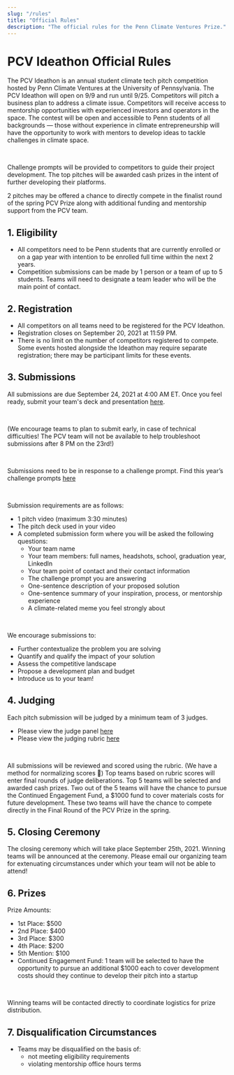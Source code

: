 ```yaml
---
slug: "/rules"
title: "Official Rules"
description: "The official rules for the Penn Climate Ventures Prize."
---
```


# PCV Ideathon Official Rules

The PCV Ideathon is an annual student climate tech pitch competition hosted by Penn Climate Ventures
at the University of Pennsylvania. The PCV Ideathon will open on 9/9 and run until 9/25. Competitors
will pitch a business plan to address a climate issue. Competitors will receive access to mentorship
opportunities with experienced investors and operators in the space. The contest will be open and
accessible to Penn students of all backgrounds — those without experience in climate
entrepreneurship will have the opportunity to work with mentors to develop ideas to tackle
challenges in climate space. 

<br>

Challenge prompts will be provided to competitors to guide their project development. The top
pitches will be awarded cash prizes in the intent of further developing their platforms. 

2 pitches may be offered a chance to directly compete in the finalist round of the spring PCV Prize
along with additional funding and mentorship support from the PCV team.


## 1. Eligibility

- All competitors need to be Penn students that are currently enrolled or on a gap year with
intention to be enrolled full time within the next 2 years.
- Competition submissions can be made by 1 person or a team of up to 5 students. Teams will need to
designate a team leader who will be the main point of contact.


## 2. Registration

- All competitors on all teams need to be registered for the PCV Ideathon. 
- Registration closes on September 20, 2021 at 11:59 PM.
- There is no limit on the number of competitors registered to compete. Some events hosted alongside
the Ideathon may require separate registration; there may be participant limits for these events. 


## 3. Submissions

All submissions are due September 24, 2021 at 4:00 AM ET. Once you feel ready, submit your team's
deck and presentation [here](/).

<br>

(We encourage teams to plan to submit early, in case of technical difficulties! The PCV team will
not be available to help troubleshoot submissions after 8 PM on the 23rd!)

<br>

Submissions need to be in response to a challenge prompt. Find this year’s challenge prompts
[here](/rules/prompts)

<br>

Submission requirements are as follows:
- 1 pitch video (maximum 3:30 minutes)
- The pitch deck used in your video
- A completed submission form where you will be asked the following questions:
    - Your team name
    - Your team members: full names, headshots, school, graduation year, LinkedIn
    - Your team point of contact and their contact information
    - The challenge prompt you are answering
    - One-sentence description of your proposed solution
    - One-sentence summary of your inspiration, process, or mentorship experience
    - A climate-related meme you feel strongly about

<br>

We encourage submissions to:
- Further contextualize the problem you are solving
- Quantify and qualify the impact of your solution
- Assess the competitive landscape
- Propose a development plan and budget
- Introduce us to your team!


## 4. Judging

Each pitch submission will be judged by a minimum team of 3 judges.
- Please view the judge panel [here](/people)
- Please view the judging rubric [here](/rules/rubric)

<br>

All submissions will be reviewed and scored using the rubric. (We have a method for normalizing
scores 🙂) Top teams based on rubric scores will enter final rounds of judge deliberations. Top 5
teams will be selected and awarded cash prizes. Two out of the 5 teams will have the chance to
pursue the Continued Engagement Fund, a $1000 fund to cover materials costs for future development.
These two teams will have the chance to compete directly in the Final Round of the PCV Prize in the
spring.


 ## 5. Closing Ceremony

The closing ceremony which will take place September 25th, 2021. Winning teams will be announced at
the ceremony. Please email our organizing team for extenuating circumstances under which your team
will not be able to attend!


## 6. Prizes

Prize Amounts:
- 1st Place: $500
- 2nd Place: $400
- 3rd Place: $300
- 4th Place: $200
- 5th Mention: $100
- Continued Engagement Fund:  1 team will be selected to have the opportunity to pursue an additional $1000 each to cover development costs should they continue to develop their pitch into a startup

<br>

Winning teams will be contacted directly to coordinate logistics for prize distribution.


## 7. Disqualification Circumstances

- Teams may be disqualified on the basis of:
    - not meeting eligibility requirements
    - violating mentorship office hours terms
